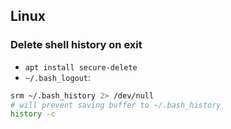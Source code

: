 ## Linux
### Delete shell history on exit
- `apt install secure-delete`
- `~/.bash_logout`:
```bash
srm ~/.bash_history 2> /dev/null
# will prevent saving buffer to ~/.bash_history
history -c
```
